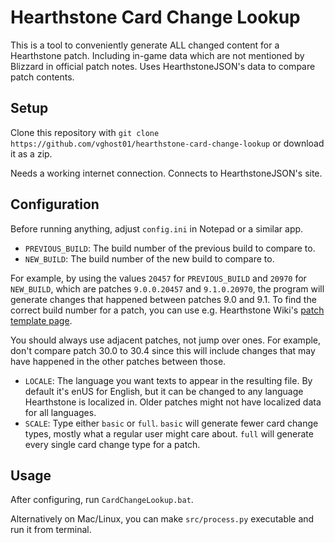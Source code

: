 # Hearthstone Card Change Lookup
This is a tool to conveniently generate ALL changed content for a Hearthstone patch. Including in-game data which are not mentioned by Blizzard in official patch notes. Uses HearthstoneJSON's data to compare patch contents.

## Setup
Clone this repository with `git clone https://github.com/vghost01/hearthstone-card-change-lookup` or download it as a zip.

Needs a working internet connection. Connects to HearthstoneJSON's site.

## Configuration
Before running anything, adjust `config.ini` in Notepad or a similar app.

* `PREVIOUS_BUILD`: The build number of the previous build to compare to.
* `NEW_BUILD`: The build number of the new build to compare to.

For example, by using the values `20457` for `PREVIOUS_BUILD` and `20970` for `NEW_BUILD`, which are patches `9.0.0.20457` and `9.1.0.20970`, the program will generate changes that happened between patches 9.0 and 9.1. To find the correct build number for a patch, you can use e.g. Hearthstone Wiki's [patch template page](https://hearthstone.wiki.gg/wiki/Template:Patches).

You should always use adjacent patches, not jump over ones. For example, don't compare patch 30.0 to 30.4 since this will include changes that may have happened in the other patches between those.

* `LOCALE`: The language you want texts to appear in the resulting file. By default it's enUS for English, but it can be changed to any language Hearthstone is localized in. Older patches might not have localized data for all languages.
* `SCALE`: Type either `basic` or `full`. `basic` will generate fewer card change types, mostly what a regular user might care about. `full` will generate every single card change type for a patch.

## Usage
After configuring, run `CardChangeLookup.bat`.

Alternatively on Mac/Linux, you can make `src/process.py` executable and run it from terminal.